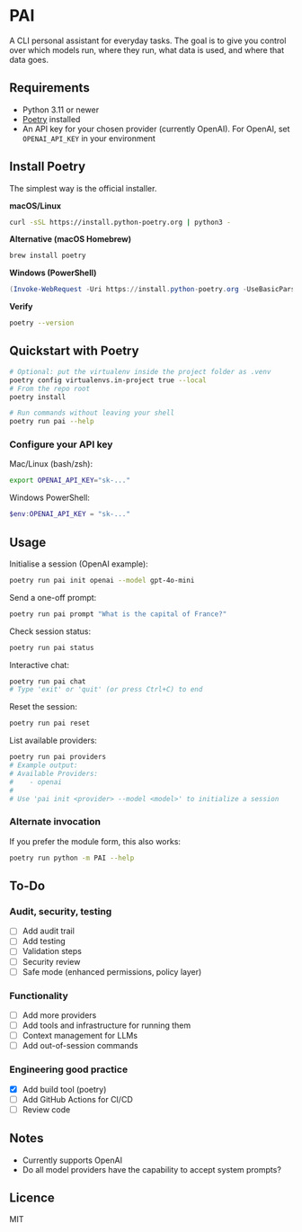 # PAI

A CLI personal assistant for everyday tasks. The goal is to give you control over which models run, where they run, what data is used, and where that data goes.

## Requirements

- Python 3.11 or newer
- [Poetry](https://python-poetry.org/) installed
- An API key for your chosen provider (currently OpenAI). For OpenAI, set `OPENAI_API_KEY` in your environment

## Install Poetry

The simplest way is the official installer.

**macOS/Linux**
```bash
curl -sSL https://install.python-poetry.org | python3 -
```

**Alternative (macOS Homebrew)**
```bash
brew install poetry
```

**Windows (PowerShell)**
```powershell
(Invoke-WebRequest -Uri https://install.python-poetry.org -UseBasicParsing).Content | py -
```

**Verify**
```bash
poetry --version
```


## Quickstart with Poetry

```bash
# Optional: put the virtualenv inside the project folder as .venv
poetry config virtualenvs.in-project true --local
# From the repo root
poetry install

# Run commands without leaving your shell
poetry run pai --help
```

### Configure your API key

Mac/Linux (bash/zsh):
```bash
export OPENAI_API_KEY="sk-..."
```

Windows PowerShell:
```powershell
$env:OPENAI_API_KEY = "sk-..."
```

## Usage

Initialise a session (OpenAI example):
```bash
poetry run pai init openai --model gpt-4o-mini
```

Send a one-off prompt:
```bash
poetry run pai prompt "What is the capital of France?"
```

Check session status:
```bash
poetry run pai status
```

Interactive chat:
```bash
poetry run pai chat
# Type 'exit' or 'quit' (or press Ctrl+C) to end
```

Reset the session:
```bash
poetry run pai reset
```

List available providers:
```bash
poetry run pai providers
# Example output:
# Available Providers:
#    - openai
#
# Use 'pai init <provider> --model <model>' to initialize a session
```

### Alternate invocation
If you prefer the module form, this also works:
```bash
poetry run python -m PAI --help
```
## To-Do

### Audit, security, testing
- [ ] Add audit trail
- [ ] Add testing
- [ ] Validation steps
- [ ] Security review
- [ ] Safe mode (enhanced permissions, policy layer)

### Functionality
- [ ] Add more providers
- [ ] Add tools and infrastructure for running them
- [ ] Context management for LLMs
- [ ] Add out-of-session commands

### Engineering good practice
- [x] Add build tool (poetry)
- [ ] Add GitHub Actions for CI/CD
- [ ] Review code

## Notes
- Currently supports OpenAI
- Do all model providers have the capability to accept system prompts?

## Licence
MIT
